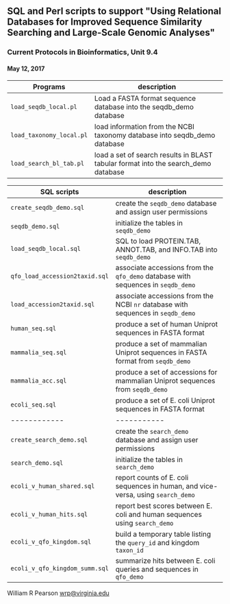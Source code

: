 ## SQL and Perl scripts to support "Using Relational Databases for Improved Sequence Similarity Searching and Large-Scale Genomic Analyses"
### Current Protocols in Bioinformatics, Unit 9.4

#### May 12, 2017

Programs | description
---------| -----------
`load_seqdb_local.pl` | Load a FASTA format sequence database into the seqdb_demo database
`load_taxonomy_local.pl` | load information from the NCBI taxonomy database into seqdb_demo database
`load_search_bl_tab.pl` | load a set of search results in BLAST tabular format into the search_demo database

SQL scripts | description
------------| -----------
`create_seqdb_demo.sql` | create the `seqdb_demo` database and assign user permissions
`seqdb_demo.sql` | initialize the tables in `seqdb_demo`
`load_seqdb_local.sql` | SQL to load PROTEIN.TAB, ANNOT.TAB, and INFO.TAB into `seqdb_demo`
`qfo_load_accession2taxid.sql` | associate accessions from the `qfo_demo` database with sequences in `seqdb_demo`
`load_accession2taxid.sql` | associate accessions from the NCBI `nr` database with sequences in `seqdb_demo`
`human_seq.sql` | produce a set of human Uniprot sequences in FASTA format
`mammalia_seq.sql` | produce a set of mammalian Uniprot sequences in FASTA format from `seqdb_demo`
`mammalia_acc.sql` | produce a set of accessions for mammalian Uniprot sequences from `seqdb_demo`
`ecoli_seq.sql` | produce a set of E. coli Uniprot sequences in FASTA format
------------| -----------
`create_search_demo.sql` | create the `search_demo` database and assign user permissions
`search_demo.sql` | initialize the tables in `search_demo`
`ecoli_v_human_shared.sql` | report counts of E. coli sequences in human, and vice-versa, using `search_demo`
`ecoli_v_human_hits.sql` | report best scores between E. coli and human sequences using `search_demo`
`ecoli_v_qfo_kingdom.sql` | build a temporary table listing the `query_id` and kingdom `taxon_id`
`ecoli_v_qfo_kingdom_summ.sql` | summarize hits between E. coli queries and sequences in `qfo_demo`

William R Pearson
wrp@virginia.edu
